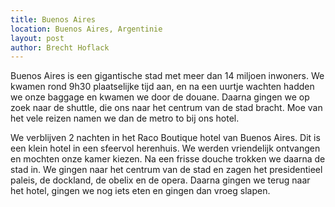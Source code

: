 ```yaml
---
title: Buenos Aires
location: Buenos Aires, Argentinie
layout: post
author: Brecht Hoflack
---
```

Buenos Aires is een gigantische stad met meer dan 14 miljoen inwoners.  We kwamen rond 9h30 plaatselijke tijd aan,  en na een uurtje wachten hadden we onze baggage en kwamen we door de douane.  Daarna gingen we op zoek naar de shuttle,  die ons naar het centrum van de stad bracht.  Moe van het vele reizen namen we dan de metro to bij ons hotel.

We verblijven 2 nachten in het Raco Boutique hotel van Buenos Aires.  Dit is een klein hotel in een sfeervol herenhuis.  We werden vriendelijk ontvangen en mochten onze kamer kiezen.  Na een frisse douche trokken we daarna de stad in.  We gingen naar het centrum van de stad en zagen het presidentieel paleis,  de dockland, de obelix en de opera.  Daarna gingen we terug naar het hotel,  gingen we nog iets eten en gingen dan vroeg slapen.
